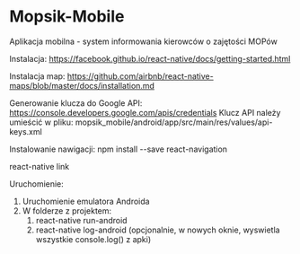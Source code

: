 # Mopsik-Mobile
Aplikacja mobilna - system informowania kierowców o zajętości MOPów

Instalacja: https://facebook.github.io/react-native/docs/getting-started.html

Instalacja map: https://github.com/airbnb/react-native-maps/blob/master/docs/installation.md

Generowanie klucza do Google API: https://console.developers.google.com/apis/credentials
Klucz API należy umieścić w pliku: mopsik_mobile/android/app/src/main/res/values/api-keys.xml

Instalowanie nawigacji:
npm install --save react-navigation

react-native link

Uruchomienie:
1. Uruchomienie emulatora Androida
2. W folderze z projektem:
	1. react-native run-android
	2. react-native log-android (opcjonalnie, w nowych oknie, wyswietla wszystkie console.log() z apki)
